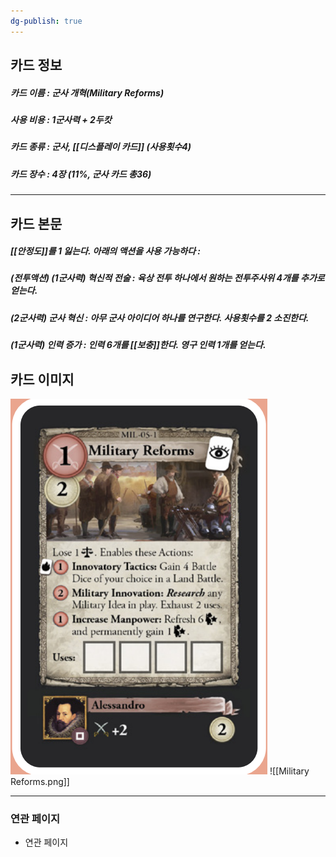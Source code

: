 ```yaml
---
dg-publish: true
---
```

## 카드 정보
##### 카드 이름 : 군사 개혁(Military Reforms)
##### 사용 비용 : 1군사력 + 2두캇
##### 카드 종류 : 군사, [[디스플레이 카드]] (사용횟수4)
##### 카드 장수 : 4장 (11%, 군사 카드 총36)
---
## 카드 본문
##### [[안정도]]를 1 잃는다. 아래의 액션을 사용 가능하다 : 
##### (전투액션) (1군사력) 혁신적 전술 : 육상 전투 하나에서 원하는 전투주사위 4개를 추가로 얻는다.
##### (2군사력) 군사 혁신 : 아무 군사 아이디어 하나를 연구한다. 사용횟수를 2 소진한다.
##### (1군사력) 인력 증가 : 인력 6개를 [[보충]]한다. 영구 인력 1개를 얻는다.

## 카드 이미지
<img src="\Assets\Military Reforms.png"/>
![[Military Reforms.png]]

--- 

### 연관 페이지
- 연관 페이지
